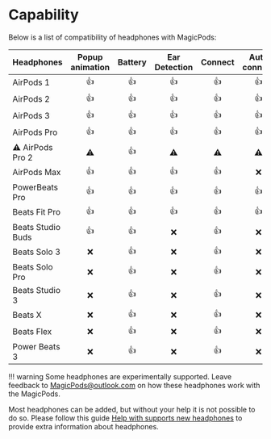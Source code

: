 # Capability

Below is a list of compatibility of headphones with MagicPods:

Headphones | Popup animation | Battery | Ear Detection | Connect | Auto connect | VoiceOver notification
--- | :-: | :-: | :-: | :-: | :-: | :-:
AirPods 1         | 👍 | 👍 | 👍 | 👍 | 👍 | 👍 
AirPods 2         | 👍 | 👍 | 👍 | 👍 | 👍 | 👍 
AirPods 3         | 👍 | 👍 | 👍 | 👍 | 👍 | 👍 
AirPods Pro       | 👍 | 👍 | 👍 | 👍 | 👍 | 👍 
⚠️ AirPods Pro 2  | ⚠️ | 👍 | ⚠️ | ⚠️ | ⚠️ | 👍 
AirPods Max       | 👍 | 👍 | 👍 | 👍 | ❌ | 👍 
PowerBeats Pro    | 👍 | 👍 | 👍 | 👍 | 👍 | 👍 
Beats Fit Pro     | 👍 | 👍 | 👍 | 👍 | 👍 | 👍 
Beats Studio Buds |  👍 | 👍 | ❌ | 👍 | ❌ | 👍 
Beats Solo 3   | ❌ | 👍 | ❌ | 👍 | ❌ | 👍 
Beats Solo Pro | ❌ | 👍 | ❌ | 👍 | ❌ | 👍 
Beats Studio 3 | ❌ | 👍 | ❌ | 👍 | ❌ | 👍 
Beats X        | ❌ | 👍 | ❌ | 👍 | ❌ | 👍 
Beats Flex     | ❌ | 👍 | ❌ | 👍 | ❌ | 👍 
Power Beats 3  | ❌ | 👍 | ❌ | 👍 | ❌ | 👍 

!!! warning
    Some headphones are experimentally supported. Leave feedback to [MagicPods@outlook.com](mailto:MagicPods@outlook.com) on how these headphones work with the MagicPods.


Most headphones can be added, but without your help it is not possible to do so. 
Please follow this guide [Help with supports new headphones](https://github.com/steam3d/MagicPods-Windows/issues/21) to provide extra information about headphones.


